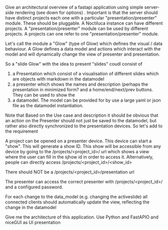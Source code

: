 

Give an architectural overview of a fastapi application using simple server-side rendering (see down for options) . Important is that the server should have distinct projects each one with a particular "presentation/presenter" module. These should be pluggable. A Noctiluca instance can have different projects. A "presentation/presenter" module can be used by different projects. A projects can one refer to one "presentation/presenter" module. 

Let's call the module a  "Glow" (type of Glow) which defines the visual / data behaviour. 
A Glow defines a data model and actions which interact with the model and will dynamically change the view of presenter and presentation. 

So a "slide Glow" with the idea to present "slides" coudl consist of 

1) a Presentation which consist of a visualisation of different slides which are objects with markdown in the datamodel
2) a presenter which shows the names  and description (perhaps the presentation in minimized form? and a home/end/next/prev buttons. They can be used to show the 
3) a datamodel. The model can be provided for by  use a large yaml or json file as the datamodel instantiation. 


Note that Based on the Use case and description it should be obvious that an action on the Presenter should not just be saved to the datamodel, but rather also directly synchronized to the presentation devices. So let's add to the requirement

A project can be opened on a presenter device. This device can start a "show". This will generate a show ID. This show will be accessible from any device by going to the /projects/<project_id>/ url which shows a view where the user can fill in the sjhow id in order to access it. Alternatively, people can directly access /projects/<project_id>/<show_id>

There should NOT be a /projects/<project_id>/presentation url

The presenter can access the correct presenter with /projects/<project_id>/ and a configured password. 

For each change to the data_model (e.g. changing the activeslide) all connected clients should automatically update the view, reflecting the change in the datamodel

Give me the architecture of this application. Use Python and FastAPIO and niceGUI as UI presentation 